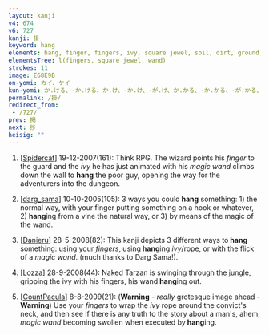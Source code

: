 ```yaml
---
layout: kanji
v4: 674
v6: 727
kanji: 掛
keyword: hang
elements: hang, finger, fingers, ivy, square jewel, soil, dirt, ground, magic wand, augury, soil2, dirt2, ground2
elementsTree: l(fingers, square jewel, wand)
strokes: 11
image: E68E9B
on-yomi: カイ、ケイ
kun-yomi: か.ける、-か.ける、か.け、-か.け、-が.け、か.かる、-か.かる、-が.かる、か.かり、-が.かり、かかり、-がかり
permalink: /掛/
redirect_from:
 - /727/
prev: 掲
next: 捗
heisig: ""
---
```


1) [<a href="http://kanji.koohii.com/profile/Spidercat">Spidercat</a>] 19-12-2007(161): Think RPG. The wizard points his <em>finger</em> to the guard and the <em>ivy</em> he has just animated with his <em>magic wand</em> climbs down the wall to <strong>hang</strong> the poor guy, opening the way for the adventurers into the dungeon.

2) [<a href="http://kanji.koohii.com/profile/darg_sama">darg_sama</a>] 10-10-2005(105): 3 ways you could<strong> hang</strong> something: 1) the normal way, with your finger putting something on a hook or whatever, 2)<strong> hang</strong>ing from a vine the natural way, or 3) by means of the magic of the wand.

3) [<a href="http://kanji.koohii.com/profile/Danieru">Danieru</a>] 28-5-2008(82): This kanji depicts 3 different ways to<strong> hang</strong> something: using your <em>fingers</em>, using<strong> hang</strong>ing <em>ivy</em>/rope, or with the flick of a <em>magic wand</em>. (much thanks to Darg Sama!).

4) [<a href="http://kanji.koohii.com/profile/Lozza">Lozza</a>] 28-9-2008(44): Naked Tarzan is swinging through the jungle, gripping the ivy with his fingers, his wand<strong> hang</strong>ing out.

5) [<a href="http://kanji.koohii.com/profile/CountPacula">CountPacula</a>] 8-8-2009(21): (<strong>Warning</strong> - <em>really</em> grotesque image ahead - <strong>Warning</strong>) Use your <em>fingers</em> to wrap the <em>ivy</em> rope around the convict&#039;s neck, and then see if there is any truth to the story about a man&#039;s, ahem, <em>magic wand</em> becoming swollen when executed by<strong> hang</strong>ing.


